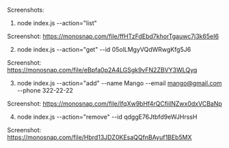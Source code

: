 Screenshots:

1. node index.js --action="list"

Screenshot: https://monosnap.com/file/ffHTzFdEbd7khorTgauwc7j3k65eI6

2. node index.js --action="get" --id 05olLMgyVQdWRwgKfg5J6

Screenshot: https://monosnap.com/file/eBpfa0p2A4LGSgk9vFN2ZBVY3WLQyq

3. node index.js --action="add" --name Mango --email mango@gmail.com --phone
   322-22-22

Screenshot: https://monosnap.com/file/IfqXw9bHf4rQCfiilNZwx0dxVCBaNp

4. node index.js --action="remove" --id qdggE76Jtbfd9eWJHrssH

Screenshot: https://monosnap.com/file/Hbrd13JDZ0KEsaQQfnBAyuf1BEb5MX
